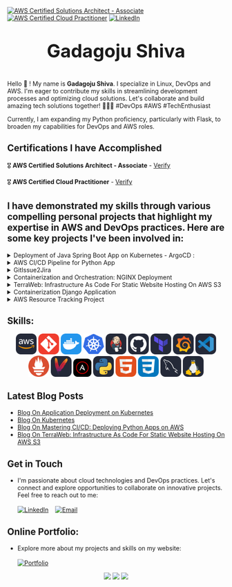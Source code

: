 <!--CERTS SHIELDS -->

[![AWS Certified Solutions Architect - Associate](https://img.shields.io/badge/AWS%20Certified%20Solutions%20Architect%20-%20Associate-FF9900?style=for-the-badge&logo=amazon-aws&logoColor=white)](https://aws.amazon.com/certification/certified-solutions-architect-associate/) [![AWS Certified Cloud Practitioner](https://img.shields.io/badge/AWS%20Certified%20Cloud%20Practitioner-232F3E?style=for-the-badge&logo=amazon-aws&logoColor=white)](https://aws.amazon.com/certification/cloud-practitioner/) [![LinkedIn][linkedin-shield]][linkedin-url]

## <p align="center" style="font-size:42px">Gadagoju Shiva</p>

Hello :wave: ! My name is <strong>Gadagoju Shiva</strong>. I specialize in Linux, DevOps and AWS. I'm eager to contribute my skills in streamlining development processes and optimizing cloud solutions. Let's collaborate and build amazing tech solutions together! 🚀👨‍💻 #DevOps #AWS #TechEnthusiast

Currently, I am expanding my Python proficiency, particularly with Flask, to broaden my capabilities for DevOps and AWS roles.

<!-- ## Credentials Showcase
![Teaser](./teaser.gif) -->

## Certifications I have Accomplished

:medal_military: **AWS Certified Solutions Architect - Associate** - [Verify](https://www.credly.com/badges/015ecab6-7110-4eb8-a07a-ef88d61bdfbc/public_url)

:medal_military: **AWS Certified Cloud Practitioner** - [Verify](https://www.credly.com/badges/247ced3f-9c92-433c-92aa-c8895eb59d5f/public_url)

## I have demonstrated my skills through various compelling personal projects that highlight my expertise in AWS and DevOps practices. Here are some key projects I've been involved in:

<!-- projects -->
<!-- [![github][github-shield]][github-url] -->

<details>
  <summary>Deployment of Java Spring Boot App on Kubernetes - ArgoCD :</summary>
  <ol>
    <ul>
    <li>Established a streamlined pipeline using Jenkins for continuous integration and deployment from GitHub.</li>
    <li>Successfully employed Docker for efficient application packaging and deployment.</li>
    <li>Orchestrated Kubernetes clusters with Minikube for scalability.</li>
    <li>Implemented ArgoCD for automated and reliable application deployments</li>
    <li><a href="https://github.com/GadagojuShiva/employee-management-java-spring-boot">GitHub Repository</a></li>
    <ul>
  </ol>
  </details>
<details>
  <summary>AWS CI/CD Pipeline for Python App</summary>
  <ol>
      <ul>
        <li>Orchestrated an end-to-end CI/CD pipeline using AWS tools (CodeCommit, CodePipeline, CodeBuild, CodeDeploy) for a Python application.</li>
        <li>Resulted in streamlined development, testing, and deployment on EC2 instances, enhancing development efficiency and code reliability.</li>
        <li><a href="https://github.com/GadagojuShiva/aws-projects/tree/main/AWS-End-To-End-CICD-Projects">GitHub Repository</a></li>
      </ul>
  </ol>
</details> 
<details>
  <summary>GitIssue2Jira
</summary>
  <ol>
      <ul>
         <li>Developed "GitIssue2Jira" Flask app for automated JIRA ticket creation from GitHub comments.</li>
          <li>Integrated GitHub webhook to detect "/jira" command triggers for seamless ticket generation.</li>
        <li>Utilized JIRA API and robust error handling for reliable issue management across platforms.</li>
        <li><a href="https://github.com/GadagojuShiva/GitIssue2Jira">GitHub Repository</a></li>
      </ul>
  </ol>
</details> 
<details>
  <summary>Containerization and Orchestration: NGINX Deployment</summary>
  <ol>
    <ul>
    <li>Implemented NGINX web server deployment on Kubernetes with 2 replicas.</li>
    <li>Employed labels and selectors for efficient deployment management.</li>
    <li><a href="https://github.com/GadagojuShiva/kubernetes-examples">GitHub Repository</a></li>
    <ul>
  </ol>
  </details>

<details>
  <summary>TerraWeb: Infrastructure As Code For Static Website Hosting On AWS S3</summary>
  <ol>
      <ul>
        <li>Streamline static website hosting on Amazon S3 with TerraWeb.</a></li>
        <li>Effortlessly manage ownership, access controls, and website configurations.</a></li>
        <li>Deploy and manage AWS S3 using Terraform for a code-driven, hassle-free process.</a></li>
        <li><a href="https://github.com/GadagojuShiva/terraform_examples/tree/main/example-4">GitHub Repository</a></li>
      </ul>
  </ol>
</details>

<details>
  <summary>Containerization Django Application</summary>
  <ol>
    <ul>
    <li>Containerized a Python Django web app with Docker, ensuring streamlined deploymentand scalability while maintaining consistency across development, testing, and productionenvironments.      </li>
    <li><a href="https://github.com/GadagojuShiva/todo-application">GitHub Repository</a></li>
    <ul>
  </ol>
  </details>

<details>
  <summary>AWS Resource Tracking Project</summary>
  <ol>
      <ul>
        <li>This project is a simple Bash script to track resources in an AWS account. It lists information about EC2 instances, S3 buckets, Lambda functions, and IAM users.</li>
        <li><a href="https://github.com/GadagojuShiva/AWS_Resource_Tracking_Project">GitHub Repository</a></li>
      </ul>
  </ol>
</details>

<!-- - <details>
  <summary><strong>Secure VPC Setup with EC2 Instances</strong></summary>
  <ol>
      <ul>
        <li>Designed and configured a VPC with custom IP ranges.</li>
        <li>Set up public and private subnets, route tables, and associations.</li>
        <li>Implemented network security using network access control lists (ACLs) and security groups.</li>
        <li>Provisioned EC2 instances and assigned IAM roles.</li>
        <li><a href="https://github.com/GadagojuShiva/aws-projects/tree/main/AWS_VPC_with_servers_in_private_subnets_NAT">GitHub Repository</a></li>
      </ul>
  </ol>
</details> -->

<!-- - <details>
  <summary><strong>AWS Cloud Resume Challenge</strong></summary>
  <ol>
    <ul>
    <li>Developed a professional resume website using AWS, featuring a dynamic visitor counter, HTTPS security, and automated CI/CD pipelines with GitHub Actions.</li>
    <li><a href="https://github.com/GadagojuShiva/aws_cloud_resume_challenge">GitHub Repository</a></li>
    <ul>
  </ol>
</details> -->

<!-- - <details>
  <summary><strong>AWS Cloud Cost Optimization - Identifying Stale EBS Snapshots</strong></summary>
  <ol>
      <ul>
        <li>Developed an AWS Lambda function to automate the identification and removal of redundant EBS snapshots.</li>
        <li>Led to substantial cost savings through efficient resource management.</li>
        <li><a href="https://github.com/GadagojuShiva/aws-projects/tree/main/AWS_Cloud_Cost_Optimization_using_lambda_functions">GitHub Repository</a></li>
      </ul>
  </ol>
</details> -->

<!-- - <details>
  <summary><strong>Serverless API with AWS Lambda, DynamoDB, and API Gateway
  </strong></summary>
  <ol>
      <ul>
        <li>Designed and implemented a serverless API utilizing AWS Lambda, DynamoDB, and API Gateway for seamless data management. The API supports various DynamoDB operations, allowing for CRUD functionalities and includes comprehensive testing methods.</li>
        <li><a href="https://github.com/GadagojuShiva/aws-serverless-dynamodb-api">GitHub Repository</a></li>
      </ul>
  </ol>
</details> -->

## Skills:

<p align="center">
  <img src="./icons/aws.svg" width="48" alt="AWS">
  <img src="./icons/git.svg" width="48" alt="Git">
  <img src="./icons/docker.svg" width="48" alt="Docker">
  <img src="./icons/kubernetes.svg" width="48" alt="Kubernetes">
  <img src="./icons/jenkins.svg" width="48" alt="CSS">
  <img src="./icons/github.svg" width="48" alt="GitHub">
  <img src="./icons/Terraform-Dark.svg" width="48" alt="Terraform">
  <img src="./icons/grafana.svg" width="48" alt="Grafana">
  <img src="./icons/visual-studio.svg" width="48" alt="Visual Studio">
  <img src="./icons/Prometheus.svg" width="48" alt="Prometheus">
  <img src="./icons/Maven-Dark.svg" width="48" alt="Maven">
  <img src="./icons/ansible.svg" width="42" alt="Ansible">
  <img src="./icons/python.svg" width="48" alt="Python">
  <img src="./icons/html.svg" width="48" alt="HTML">
  <img src="./icons/css.svg" width="48" alt="CSS">
  <img src="./icons/mysql.svg" width="48" alt="CSS">
  <img src="./icons/linux.svg" width="48" alt="CSS">
</p>

## Latest Blog Posts

- <a href="https://dummyme.xyz/assests/blog/java-srping-boot-deployment/index.html" target="_blank">Blog On Application Deployment on Kubernetes</a>
- <a href="https://dummyme.xyz/assests/blog/Kubernetes-Blog/index.html" target="_blank">Blog On Kubernetes</a>
- <a href="https://dummyme.xyz/assests/blog/aws-cicd/index.html" target="_blank">Blog On Mastering CI/CD: Deploying Python Apps on AWS</a>
- <a href="https://dummyme.xyz/assests/blog/hosting-website-on-s3-using-terraform/index.html" target="_blank">Blog On TerraWeb: Infrastructure As Code For Static Website Hosting On AWS S3</a>

## Get in Touch

- I'm passionate about cloud technologies and DevOps practices. Let's connect and explore opportunities to collaborate on innovative projects. Feel free to reach out to me:
  <br>
  <br>
  [![LinkedIn](https://img.shields.io/badge/Connect%20on%20LinkedIn-blue?style=for-the-badge&logo=linkedin&logoColor=white)](https://www.linkedin.com/in/shiva-gadagoju/) &nbsp;&nbsp; [![Email](https://img.shields.io/badge/Send%20Mail-red?style=for-the-badge&logo=gmail&logoColor=white)](mailto:gadagojushiva00@gmail.com)

## Online Portfolio:

- Explore more about my projects and skills on my website:
  <br>
  <br>
  [![Portfolio](https://img.shields.io/badge/My%20Portfolio-Visit%20Now-000000?style=for-the-badge&logo=google-chrome&logoColor=yellow&colorA=000000&colorB=FFD700)](https://dummyme.xyz/)

<!-- MARKDOWN LINKS & IMAGES -->

[linkedin-shield]: https://img.shields.io/badge/-LinkedIn-black.svg?style=for-the-badge&logo=linkedin&colorB=200
[linkedin-url]: https://www.linkedin.com/in/gadagoju-shiva/
[github-shield]: https://img.shields.io/badge/GitHub-Repository-blue?style=flat-square&logo=github
[github-url]: https://github.com/gadagojushiva/AWS_Resource_Tracking_Project

<p align="center">
  <img src="https://github-readme-stats.vercel.app/api?username=gadagojushiva&theme=default&show_icons=true&hide_border=true&count_private=true" height="180"/>
  <img src="https://github-readme-stats.vercel.app/api/top-langs/?username=gadagojushiva&theme=default&show_icons=true&hide_border=true&layout=compact" height="180"/>
  <img src="https://github-readme-streak-stats.herokuapp.com/?user=gadagojushiva&theme=default&hide_border=true" height="180"/>
</p>

<!-- # Skills Matrix

| Skill         | Proficiency |
| ------------- | ----------- |
| AWS           | ⭐️⭐️⭐️⭐️        |
| Git           | ⭐️⭐️⭐️⭐️        |
| Kubernetes    | ⭐️⭐️⭐️⭐️        |
| Docker        | ⭐️⭐️⭐️⭐️        |
| GitHub        | ⭐️⭐️⭐️⭐️        |
| Terraform     | ⭐️⭐️⭐️⭐️        |
| Grafana       | ⭐️⭐️⭐️⭐️        |
| Visual Studio | ⭐️⭐️⭐️⭐️        |
| Prometheus    | ⭐️⭐️⭐️⭐️        |
| Maven         | ⭐️⭐️⭐️⭐️        |
| Ansible       | ⭐️⭐️⭐️⭐️        | -->

<!--
##### Cloud Services
<img src="https://skillicons.dev/icons?i=aws&perline=3" alt="AWS" width="48" height="48"> <img src="https://skillicons.dev/icons?i=kubernetes&perline=3" alt="Kubernetes" width="48" height="48"> <img src="https://skillicons.dev/icons?i=docker&perline=3" alt="Docker" width="48" height="48">

**Description:** Proficient in utilizing cloud services, specializing in AWS, with expertise in Kubernetes for container orchestration and Docker for containerization.

##### Version Control
<img src="https://skillicons.dev/icons?i=git&perline=3" alt="Git" width="48" height="48"> <img src="./icons/github.svg" alt="GitHub" width="48" height="48">

**Description:** Extensive experience in version control systems, particularly Git, and adept at managing repositories on GitHub.

##### Infrastructure as Code
<img src="./icons/Terraform-Dark.svg" alt="Terraform" width="48" height="48">

**Description:** Skilled in designing and implementing Infrastructure as Code (IaC) using Terraform for efficient and scalable infrastructure provisioning.

##### Monitoring and Visualization
<img src="./icons/Prometheus.svg" alt="Prometheus" width="48" height="48"> <img src="./icons/grafana.svg" alt="Grafana" width="48" height="48">

**Description:** Proficient in setting up robust monitoring solutions using Prometheus and creating insightful dashboards with Grafana.

##### Build and Automation
<img src="./icons/Maven-Dark.svg" alt="Maven" width="48" height="48"> <img src="./icons/ansible.svg" alt="Ansible" width="40" height="40">

**Description:** Expertise in build automation using Maven and proficient in implementing configuration management with Ansible.

##### Integrated Development Environment (IDE)
<img src="./icons/visual-studio.svg" alt="Visual Studio" width="48" height="48">

**Description:** Comfortable and productive with Visual Studio as the primary Integrated Development Environment (IDE) for software development. -->

<!-- Add more sections or customize the content based on your skills -->
